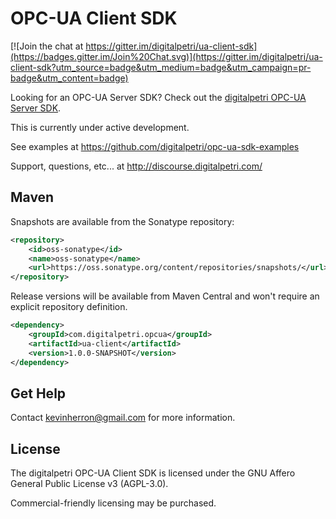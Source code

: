 # OPC-UA Client SDK

[![Join the chat at https://gitter.im/digitalpetri/ua-client-sdk](https://badges.gitter.im/Join%20Chat.svg)](https://gitter.im/digitalpetri/ua-client-sdk?utm_source=badge&utm_medium=badge&utm_campaign=pr-badge&utm_content=badge)

Looking for an OPC-UA Server SDK? Check out the [digitalpetri OPC-UA Server SDK](https://github.com/digitalpetri/ua-server-sdk).

This is currently under active development.

See examples at https://github.com/digitalpetri/opc-ua-sdk-examples

Support, questions, etc... at http://discourse.digitalpetri.com/

Maven
--------

Snapshots are available from the Sonatype repository:
```xml
<repository>
    <id>oss-sonatype</id>
    <name>oss-sonatype</name>
    <url>https://oss.sonatype.org/content/repositories/snapshots/</url>
</repository>
```

Release versions will be available from Maven Central and won't require an explicit repository definition.

```xml
<dependency>
    <groupId>com.digitalpetri.opcua</groupId>
    <artifactId>ua-client</artifactId>
    <version>1.0.0-SNAPSHOT</version>
</dependency>
```

Get Help
--------

Contact kevinherron@gmail.com for more information.


License
--------

The digitalpetri OPC-UA Client SDK is licensed under the GNU Affero General Public License v3 (AGPL-3.0).

Commercial-friendly licensing may be purchased.
